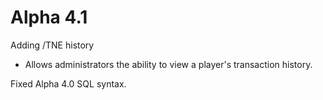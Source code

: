 Alpha 4.1
===========
Adding /TNE history
  - Allows administrators the ability to view a player's transaction history.
  
Fixed Alpha 4.0 SQL syntax.